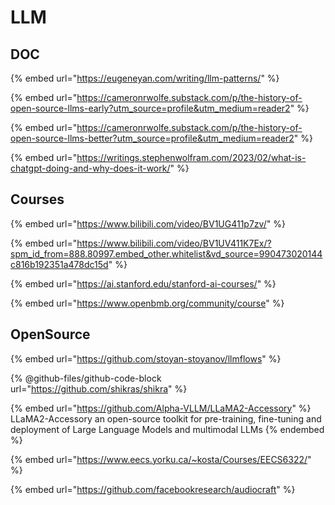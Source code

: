 # LLM

## DOC





{% embed url="https://eugeneyan.com/writing/llm-patterns/" %}

{% embed url="https://cameronrwolfe.substack.com/p/the-history-of-open-source-llms-early?utm_source=profile&utm_medium=reader2" %}

{% embed url="https://cameronrwolfe.substack.com/p/the-history-of-open-source-llms-better?utm_source=profile&utm_medium=reader2" %}

{% embed url="https://writings.stephenwolfram.com/2023/02/what-is-chatgpt-doing-and-why-does-it-work/" %}

##

## Courses





{% embed url="https://www.bilibili.com/video/BV1UG411p7zv/" %}



{% embed url="https://www.bilibili.com/video/BV1UV411K7Ex/?spm_id_from=888.80997.embed_other.whitelist&vd_source=990473020144c816b192351a478dc15d" %}

{% embed url="https://ai.stanford.edu/stanford-ai-courses/" %}

{% embed url="https://www.openbmb.org/community/course" %}

## OpenSource

{% embed url="https://github.com/stoyan-stoyanov/llmflows" %}

{% @github-files/github-code-block url="https://github.com/shikras/shikra" %}

{% embed url="https://github.com/Alpha-VLLM/LLaMA2-Accessory" %}
LLaMA2-Accessory an open-source toolkit for pre-training, fine-tuning and deployment of Large Language Models and multimodal LLMs
{% endembed %}

{% embed url="https://www.eecs.yorku.ca/~kosta/Courses/EECS6322/" %}

{% embed url="https://github.com/facebookresearch/audiocraft" %}
